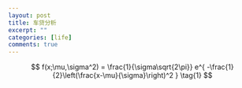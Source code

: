 ```yaml
---
layout: post
title: 车贷分析
excerpt: ""
categories: [life]
comments: true
---
```


$$
f(x;\mu,\sigma^2) = \frac{1}{\sigma\sqrt{2\pi}} e^{ -\frac{1}{2}\left(\frac{x-\mu}{\sigma}\right)^2 } \tag{1}
$$
